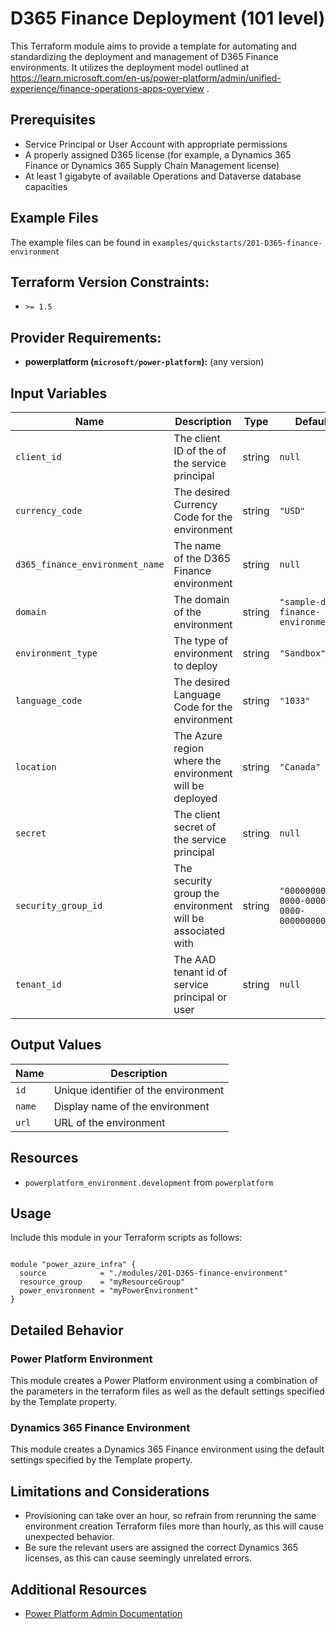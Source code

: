 <!-- This document is auto-generated. Do not edit directly. Make changes to README.md.tmpl instead. -->
# D365 Finance Deployment (101 level)

This Terraform module aims to provide a template for automating and standardizing the deployment and management of D365 Finance environments. It utilizes the deployment model outlined at https://learn.microsoft.com/en-us/power-platform/admin/unified-experience/finance-operations-apps-overview .

## Prerequisites

- Service Principal or User Account with appropriate permissions
- A properly assigned D365 license (for example, a Dynamics 365 Finance or Dynamics 365 Supply Chain Management license)
- At least 1 gigabyte of available Operations and Dataverse database capacities

## Example Files

The example files can be found in `examples/quickstarts/201-D365-finance-environment`

## Terraform Version Constraints:
* `>= 1.5`

## Provider Requirements:
* **powerplatform (`microsoft/power-platform`):** (any version)

## Input Variables

| Name | Description | Type | Default | Required |
|------|-------------|------|---------|:--------:|
| `client_id` | The client ID of the of the service principal | string | `null` | true |
| `currency_code` | The desired Currency Code for the environment | string | `"USD"` | false |
| `d365_finance_environment_name` | The name of the D365 Finance environment | string | `null` | true |
| `domain` | The domain of the environment | string | `"sample-d365-finance-environment"` | false |
| `environment_type` | The type of environment to deploy | string | `"Sandbox"` | false |
| `language_code` | The desired Language Code for the environment | string | `"1033"` | false |
| `location` | The Azure region where the environment will be deployed | string | `"Canada"` | false |
| `secret` | The client secret of the service principal | string | `null` | true |
| `security_group_id` | The security group the environment will be associated with | string | `"00000000-0000-0000-0000-000000000000"` | false |
| `tenant_id` | The AAD tenant id of service principal or user | string | `null` | true |


## Output Values

| Name | Description |
|------|-------------|
| `id` | Unique identifier of the environment |
| `name` | Display name of the environment |
| `url` | URL of the environment |



## Resources
* `powerplatform_environment.development` from `powerplatform`


## Usage

Include this module in your Terraform scripts as follows:

```hcl

module "power_azure_infra" {
  source            = "./modules/201-D365-finance-environment"
  resource_group    = "myResourceGroup"
  power_environment = "myPowerEnvironment"
}

```

## Detailed Behavior

### Power Platform Environment

This module creates a Power Platform environment using a combination of the parameters in the terraform files as well as the default settings specified by the Template property.

### Dynamics 365 Finance Environment

This module creates a Dynamics 365 Finance environment using the default settings specified by the Template property.

## Limitations and Considerations

- Provisioning can take over an hour, so refrain from rerunning the same environment creation Terraform files more than hourly, as this will cause unexpected behavior.
- Be sure the relevant users are assigned the correct Dynamics 365 licenses, as this can cause seemingly unrelated errors.

## Additional Resources

- [Power Platform Admin Documentation](https://learn.microsoft.com/en-us/power-platform/admin/)
